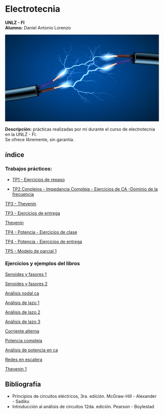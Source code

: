 # Electrotecnia
__UNLZ - FI__   
__Alumno:__ Daniel Antonio Lorenzo 

<img src="img/electro.jpg">

__Descripción:__ prácticas realizadas por mi durante el curso de electrotecnia en la UNLZ - FI.   
Se ofrece libremente, sin garantía.

## índice

### Trabajos prácticos:
* [TP1 - Ejercicios de repaso](https://nbviewer.jupyter.org/github/daniel-lorenzo/Electrotecnia/blob/master/Ejercitacion/Ejercicio_repaso.ipynb)

* [TP2 Conplejos - Impedancia Compleja - Ejercicios de CA -Dominio de la frecuencia](https://nbviewer.jupyter.org/github/daniel-lorenzo/Electrotecnia/blob/master/Ejercitacion/TP2.ipynb)

[TP3 - Thevenin](https://nbviewer.jupyter.org/github/daniel-lorenzo/Electrotecnia/blob/master/Ejercitacion/TP3.ipynb)

[TP3 - Ejercicios de entrega](https://nbviewer.jupyter.org/github/daniel-lorenzo/Electrotecnia/blob/master/Ejercitacion/TP3entrega.ipynb)

[Thevenin](https://nbviewer.jupyter.org/github/daniel-lorenzo/Electrotecnia/blob/master/Ejercitacion/Thevenin.ipynb)

[TP4 - Potencia - Ejercicios de clase](https://nbviewer.jupyter.org/github/daniel-lorenzo/Electrotecnia/blob/master/Ejercitacion/TP4.ipynb)

[TP4 - Potencia - Ejercicios de entrega](https://nbviewer.jupyter.org/github/daniel-lorenzo/Electrotecnia/blob/master/Ejercitacion/TP4entrega.ipynb)

[TP5 - Modelo de parcial 1](https://nbviewer.jupyter.org/github/daniel-lorenzo/Electrotecnia/blob/master/Ejercitacion/TP5.ipynb)

### Ejercicios y ejemplos del libros
[Senoides y fasores 1](https://nbviewer.jupyter.org/github/daniel-lorenzo/Electrotecnia/blob/master/Senoides_y_fasores1.ipynb)

[Senoides y fasores 2](https://nbviewer.jupyter.org/github/daniel-lorenzo/Electrotecnia/blob/master/Senoides_y_fasores2.ipynb)

[Análisis nodal ca](https://nbviewer.jupyter.org/github/daniel-lorenzo/Electrotecnia/blob/master/Analisis_Nodal_ca.ipynb)

[Análisis de lazo 1](https://nbviewer.jupyter.org/github/daniel-lorenzo/Electrotecnia/blob/master/Analisis_de_lazo1.ipynb)

[Análisis de lazo 2](https://nbviewer.jupyter.org/github/daniel-lorenzo/Electrotecnia/blob/master/Analisis_de_lazo2.ipynb)

[Análisis de lazo 3](https://nbviewer.jupyter.org/github/daniel-lorenzo/Electrotecnia/blob/master/Analisis_de_lazo3.ipynb)

[Corriente alterna](https://nbviewer.jupyter.org/github/daniel-lorenzo/Electrotecnia/blob/master/Corriente_alterna.ipynb)

[Potencia compleja](https://nbviewer.jupyter.org/github/daniel-lorenzo/Electrotecnia/blob/master/Potencia_Compleja.ipynb)

[Análisis de potencia en ca](https://nbviewer.jupyter.org/github/daniel-lorenzo/Electrotecnia/blob/master/Analisis%20de%20potencia%20de%20ca.ipynb)

[Redes en escalera](https://nbviewer.jupyter.org/github/daniel-lorenzo/Electrotecnia/blob/master/Redes%20en%20escalera.ipynb)

[Thevenin 1](https://nbviewer.jupyter.org/github/daniel-lorenzo/Electrotecnia/blob/master/Thevenin1.ipynb)

## Bibliografía
* Principios de circuitos eléctricos, 3ra. edición. McGraw-Hill - Alexander - Sadiku
* Introducción al análisis de circuitos 12da. edición. Pearson - Boylestad
